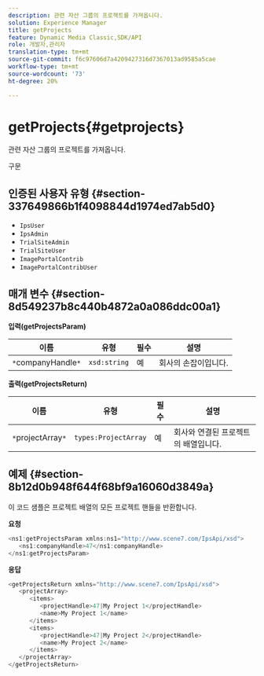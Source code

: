 ```yaml
---
description: 관련 자산 그룹의 프로젝트를 가져옵니다.
solution: Experience Manager
title: getProjects
feature: Dynamic Media Classic,SDK/API
role: 개발자,관리자
translation-type: tm+mt
source-git-commit: f6c97606d7a4209427316d7367013ad9585a5cae
workflow-type: tm+mt
source-wordcount: '73'
ht-degree: 20%

---
```



# getProjects{#getprojects}

관련 자산 그룹의 프로젝트를 가져옵니다.

구문

## 인증된 사용자 유형 {#section-337649866b1f4098844d1974ed7ab5d0}

* `IpsUser`
* `IpsAdmin`
* `TrialSiteAdmin`
* `TrialSiteUser`
* `ImagePortalContrib`
* `ImagePortalContribUser`

## 매개 변수 {#section-8d549237b8c440b4872a0a086ddc00a1}

**입력(getProjectsParam)**

| 이름 | 유형 | 필수 | 설명 |
|---|---|---|---|
| `*`companyHandle`*` | `xsd:string` | 예 | 회사의 손잡이입니다. |

**출력(getProjectsReturn)**

| 이름 | 유형 | 필수 | 설명 |
|---|---|---|---|
| `*`projectArray`*` | `types:ProjectArray` | 예 | 회사와 연결된 프로젝트의 배열입니다. |

## 예제 {#section-8b12d0b948f644f68bf9a16060d3849a}

이 코드 샘플은 프로젝트 배열의 모든 프로젝트 핸들을 반환합니다.

**요청**

```java
<ns1:getProjectsParam xmlns:ns1="http://www.scene7.com/IpsApi/xsd">
   <ns1:companyHandle>47</ns1:companyHandle>
</ns1:getProjectsParam>
```

**응답**

```java
<getProjectsReturn xmlns="http://www.scene7.com/IpsApi/xsd">
   <projectArray>
      <items>
         <projectHandle>47|My Project 1</projectHandle>
         <name>My Project 1</name>
      </items>
      <items>
         <projectHandle>47|My Project 2</projectHandle>
         <name>My Project 2</name>
      </items>
   </projectArray>
</getProjectsReturn>
```

